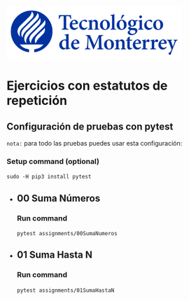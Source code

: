 ![Tec de Monterrey](images/logotecmty.png)
# Ejercicios con estatutos de repetición

## Configuración de pruebas con **pytest**

`nota:` para todo las pruebas puedes usar esta configuración:
### Setup command (optional)
```
sudo -H pip3 install pytest
```

- ## 00 Suma Números
    ### Run command
    ```
    pytest assignments/00SumaNumeros
    ```

- ## 01 Suma Hasta N
    ### Run command
    ```
    pytest assignments/01SumaHastaN
    ```

